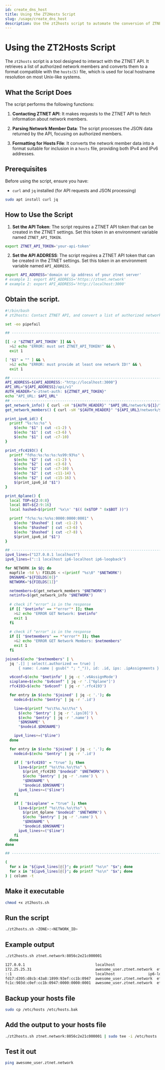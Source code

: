 ```yaml
---
id: create_dns_host
title: Using the ZT2Hosts Script
slug: /usage/create_dns_host
description: Use the zt2hosts script to automate the conversion of ZTNET API network member data into a hosts file format for efficient local DNS resolution.
---
```


# Using the ZT2Hosts Script

The `zt2hosts` script is a tool designed to interact with the ZTNET API. It retrieves a list of authorized network members and converts them to a format compatible with the `hosts(5)` file, which is used for local hostname resolution on most Unix-like systems.

## What the Script Does

The script performs the following functions:

1. **Contacting ZTNET API**: It makes requests to the ZTNET API to fetch information about network members.

2. **Parsing Network Member Data**: The script processes the JSON data returned by the API, focusing on authorized members.

3. **Formatting for Hosts File**: It converts the network member data into a format suitable for inclusion in a `hosts` file, providing both IPv4 and IPv6 addresses.

## Prerequisites

Before using the script, ensure you have:

- `curl` and `jq` installed (for API requests and JSON processing) 
```bash	
sudo apt install curl jq
```

## How to Use the Script

1. **Set the API Token**: The script requires a ZTNET API token that can be created in the ZTNET settings. Set this token in an environment variable named `ZTNET_API_TOKEN`.
```bash
export ZTNET_API_TOKEN='your-api-token'
```

2. **Set the API ADDRESS**: The script requires a ZTNET API token that can be created in the ZTNET settings. Set this token in an environment variable named `API_ADDRESS`.
```bash
export API_ADDRESS='domain or ip address of your ztnet server'
# example 1: export API_ADDRESS='https://ztnet.network'
# example 2: export API_ADDRESS='http://localhost:3000'
```


## Obtain the script.
```bash
#!/bin/bash
# zt2hosts: Contact ZTNET API, and convert a list of authorized network members to hosts(5) format

set -eo pipefail

## -----------------------------------------------------------------------------

[[ -z "$ZTNET_API_TOKEN" ]] && \
  >&2 echo "ERROR: must set ZTNET_API_TOKEN!" && \
  exit 1

[ "$1" = "" ] && \
  >&2 echo "ERROR: must provide at least one network ID!" && \
  exit 1

## -----------------------------------------------------------------------------
API_ADDRESS=${API_ADDRESS:-"http://localhost:3000"}
API_URL="${API_ADDRESS}/api/v1"
AUTH_HEADER="x-ztnet-auth: ${ZTNET_API_TOKEN}"
echo "API_URL: $API_URL"
## -----------------------------------------------------------------------------
get_network_info() { curl -sH "${AUTH_HEADER}" "$API_URL/network/${1}/"; }
get_network_members() { curl -sH "${AUTH_HEADER}" "${API_URL}/network/${1}/member/"; }

print_ipv6_id() {
  printf "%s:%s:%s" \
    $(echo "$1" | cut -c1-2) \
    $(echo "$1" | cut -c3-6) \
    $(echo "$1" | cut -c7-10)
}

print_rfc4193() {
  printf "fd%s:%s:%s:%s:%s99:93%s" \
    $(echo "$2" | cut -c1-2) \
    $(echo "$2" | cut -c3-6) \
    $(echo "$2" | cut -c7-10) \
    $(echo "$2" | cut -c11-14) \
    $(echo "$2" | cut -c15-16) \
    $(print_ipv6_id "$1")
}

print_6plane() {
  local TOP=${2:0:8}
  local BOT=${2:9:16}
  local hashed=$(printf '%x\n' "$(( 0x$TOP ^ 0x$BOT ))")

  printf "fc%s:%s:%s%s:0000:0000:0001" \
    $(echo "$hashed" | cut -c1-2) \
    $(echo "$hashed" | cut -c3-6) \
    $(echo "$hashed" | cut -c7-8) \
    $(print_ipv6_id "$1")
}

## -----------------------------------------------------------------------------
ipv4_lines=("127.0.0.1 localhost")
ipv6_lines=("::1 localhost ip6-localhost ip6-loopback")

for NETWORK in $@; do
  mapfile -td \: FIELDS < <(printf "%s\0" "$NETWORK")
  DNSNAME="${FIELDS[0]}"
  NETWORK="${FIELDS[1]}"

  netmembers=$(get_network_members "$NETWORK")
  netinfo=$(get_network_info "$NETWORK")
  
  # check if "error" is in the response
  if [[ "$netinfo" == *"error"* ]]; then
    >&2 echo "ERROR GET Network: $netinfo"
    exit 1
  fi
  
  # check if "error" is in the response
  if [[ "$netmembers" == *"error"* ]]; then
    >&2 echo "ERROR GET Network Members: $netmembers"
    exit 1
  fi

joined=$(echo "$netmembers" | \
  jq '.[] | select(.authorized == true) | 
      { name: (.name | gsub(" "; "_")), id: .id, ips: .ipAssignments }')

  v6conf=$(echo "$netinfo" | jq -c '.v6AssignMode')
  sixplane=$(echo "$v6conf" | jq -r '.["6plane"]')
  rfc4193=$(echo "$v6conf" | jq -r '.rfc4193')

  for entry in $(echo "$joined" | jq -c '.'); do
    nodeid=$(echo "$entry" | jq -r '.id')

    line=$(printf "%s\t%s.%s\t%s" \
      $(echo "$entry" | jq -r '.ips[0]') \
      $(echo "$entry" | jq -r '.name') \
      "$DNSNAME" \
      "$nodeid.$DNSNAME")

    ipv4_lines+=("$line")
  done

  for entry in $(echo "$joined" | jq -c '.'); do
    nodeid=$(echo "$entry" | jq -r '.id')

    if [ "$rfc4193" = "true" ]; then
      line=$(printf "%s\t%s.%s\t%s" \
        $(print_rfc4193 "$nodeid" "$NETWORK") \
        $(echo "$entry" | jq -r '.name') \
        "$DNSNAME" \
        "$nodeid.$DNSNAME")
      ipv6_lines+=("$line")
    fi

    if [ "$sixplane" = "true" ]; then
      line=$(printf "%s\t%s.%s\t%s" \
        $(print_6plane "$nodeid" "$NETWORK") \
        $(echo "$entry" | jq -r '.name') \
        "$DNSNAME" \
        "$nodeid.$DNSNAME")
      ipv6_lines+=("$line")
    fi
  done
done

## -----------------------------------------------------------------------------

(
  for x in "${ipv4_lines[@]}"; do printf "%s\n" "$x"; done
  for x in "${ipv6_lines[@]}"; do printf "%s\n" "$x"; done
) | column -t
```

## Make it executable
```bash
chmod +x zt2hosts.sh
```

## Run the script
```bash
./zt2hosts.sh <ZONE>:<NETWORK_ID>
```

## Example output
```bash
./zt2hosts.sh ztnet.network:8056c2e21c000001
```
```bash
127.0.0.1                                localhost                                            
172.25.25.31                             awesome_user.ztnet.network  efcc1b0947.8056c2e21c000001  
::1                                      localhost               ip6-localhost                ip6-loopback
fd17:d395:d8cb:43a8:1899:93ef:cc1b:0947  awesome_user.ztnet.network  efcc1b0947.8056c2e21c000001  
fc1c:903d:c0ef:cc1b:0947:0000:0000:0001  awesome_user.ztnet.network  efcc1b0947.8056c2e21c000001
```

## Backup your hosts file
```bash
sudo cp /etc/hosts /etc/hosts.bak
```

## Add the output to your hosts file
```bash
./zt2hosts.sh ztnet.network:8056c2e21c000001 | sudo tee -i /etc/hosts
```

## Test it out
```bash
ping awesome_user.ztnet.network
```
